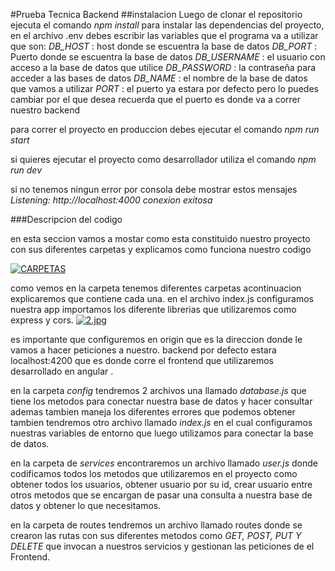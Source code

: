 #Prueba Tecnica Backend
##instalacion
Luego de clonar el repositorio ejecuta el comando 
*npm install*
para instalar las dependencias del proyecto, en el archivo .env debes escribir las variables que el programa va a utilizar que son:
*DB_HOST* : host donde se escuentra la base de datos
*DB_PORT* : Puerto donde se escuentra la base de datos
*DB_USERNAME* : el usuario con acceso a la base de datos que utilice
*DB_PASSWORD* : la contraseña para acceder a las bases de datos
*DB_NAME* : el nombre de la base de datos que vamos a utilizar
*PORT* : el puerto ya estara por defecto pero lo puedes cambiar por el que desea recuerda que el puerto es donde va a correr nuestro backend

para correr el proyecto en produccion debes ejecutar el comando
*npm run start*

si quieres ejecutar el proyecto como desarrollador utiliza el comando 
*npm run dev*

si no tenemos ningun error por consola debe mostrar estos mensajes
*Listening: http://localhost:4000*
*conexion exitosa*

###Descripcion del codigo

en esta seccion vamos a mostar como esta constituido nuestro proyecto con sus diferentes carpetas y explicamos como funciona nuestro codigo

[![CARPETAS](https://i.postimg.cc/fLsWyBsd/Captura.jpg)](https://postimg.cc/GBMnSPH3)

como vemos en la carpeta tenemos diferentes carpetas acontinuacion explicaremos que contiene cada una.
en el archivo index.js configuramos nuestra app importamos los diferente librerias que utilizaremos como express y cors.
[![2.jpg](https://i.postimg.cc/4yN97JGp/2.jpg)](https://postimg.cc/0MFQh1bN)

es importante que configuremos en origin que es la direccion donde le vamos a hacer peticiones a nuestro. backend por defecto estara localhost:4200 que es donde corre el frontend que utilizaremos desarrollado en angular .

en la carpeta *config* tendremos 2 archivos una llamado *database.js* que tiene los metodos para conectar nuestra base de datos y hacer consultar ademas tambien maneja los diferentes errores que podemos obtener tambien tendremos otro archivo llamado *index.js* en el cual configuramos nuestras variables de entorno que luego utilizamos para conectar la base de datos.

en la carpeta de *services* encontraremos un archivo llamado *user.js* donde 
codificamos todos los metodos que utilizaremos en el proyecto como obtener todos los usuarios, obtener usuario por su id, crear usuario entre otros metodos que se encargan de pasar una consulta a nuestra base de datos y obtener lo que necesitamos.

en la carpeta de routes tendremos un archivo llamado routes donde se crearon las rutas con sus diferentes metodos como *GET, POST, PUT Y DELETE* que invocan a nuestros servicios y gestionan las peticiones de el Frontend.